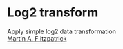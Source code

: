 # Log2 transform

Apply simple log2 data transformation  
[Martin A. F itzpatrick](http://martinfitzpatrick.name/)